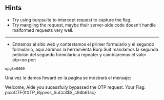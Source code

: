 ## Hints
* Try using burpsuite to intercept request to capture the flag.
* Try mangling the request, maybe their server-side code doesn't handle malformed requests very well.
_________
- Entramos al sitio web y contestamos el primer formulario y el segundo formulario, aquí abrimos la herramienta Burp Suit mandamos la segunda peticion  del segundo formulario a repeater y cambiaremos el valor otp=oo por:

```shell
opgt=0000
```

Una vez le damos foward en la pagina se mostrará el mensaje:

Welcome, Aide you sucessfully bypassed the OTP request. 
Your Flag: picoCTF{#0TP_Bypvss_SuCc3$S_c94b61ac}
